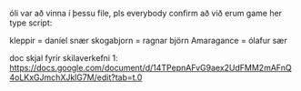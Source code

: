 óli var að vinna í þessu file, pls everybody confirm að við erum game her type script:

kleppir = daníel snær
skogabjorn = ragnar björn
Amaragance = ólafur sær




doc skjal fyrir skilaverkefni 1:
https://docs.google.com/document/d/14TPepnAFvG9aex2UdFMM2mAFnQ4oLKxGJmchXJklG7M/edit?tab=t.0
